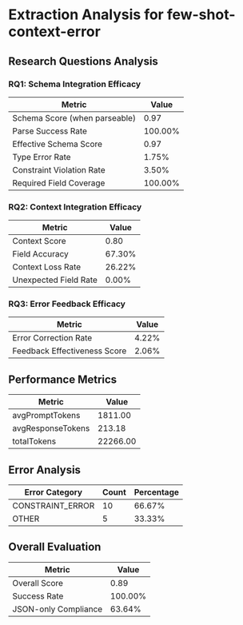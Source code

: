 # Extraction Analysis for few-shot-context-error

## Research Questions Analysis

### RQ1: Schema Integration Efficacy

| Metric | Value |
|--------|-------|
| Schema Score (when parseable) | 0.97 |
| Parse Success Rate | 100.00% |
| Effective Schema Score | 0.97 |
| Type Error Rate | 1.75% |
| Constraint Violation Rate | 3.50% |
| Required Field Coverage | 100.00% |

### RQ2: Context Integration Efficacy

| Metric | Value |
|--------|-------|
| Context Score | 0.80 |
| Field Accuracy | 67.30% |
| Context Loss Rate | 26.22% |
| Unexpected Field Rate | 0.00% |

### RQ3: Error Feedback Efficacy

| Metric | Value |
|--------|-------|
| Error Correction Rate | 4.22% |
| Feedback Effectiveness Score | 2.06% |

## Performance Metrics

| Metric | Value |
|--------|-------|
| avgPromptTokens | 1811.00 |
| avgResponseTokens | 213.18 |
| totalTokens | 22266.00 |

## Error Analysis

| Error Category | Count | Percentage |
|---------------|-------|------------|
| CONSTRAINT_ERROR | 10 | 66.67% |
| OTHER | 5 | 33.33% |

## Overall Evaluation

| Metric | Value |
|--------|-------|
| Overall Score | 0.89 |
| Success Rate | 100.00% |
| JSON-only Compliance | 63.64% |
